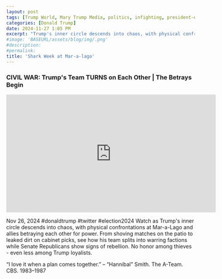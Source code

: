 ```yaml
---
layout: post
tags: [Trump World, Mary Trump Media, politics, infighting, president-elect]
categories: [Donald Trump]
date: 2024-11-27 1:05 PM
excerpt: "Trump's inner circle descends into chaos, with physical confrontations at Mar-a-Lago and allies betraying each other for power. From shoving matches on the patio to leaked dirt on cabinet picks, see how his team splits into warring factions while Senate Republicans show signs of rebellion. No honor among thieves - even less among Trump loyalists."
#image: 'BASEURL/assets/blog/img/.png'
#description:
#permalink:
title: 'Shark Week at Mar-a-lago'
---
```



### CIVIL WAR: Trump's Team TURNS on Each Other | The Betrays Begin

<iframe width="560" height="315" src="https://www.youtube.com/embed/W0iQaQDJXjk?si=cW60qLS21j54Wm14" title="YouTube video player" frameborder="0" allow="accelerometer; autoplay; clipboard-write; encrypted-media; gyroscope; picture-in-picture; web-share" referrerpolicy="strict-origin-when-cross-origin" allowfullscreen></iframe>

Nov 26, 2024  #donaldtrump #twitter #election2024
Watch as Trump's inner circle descends into chaos, with physical confrontations at Mar-a-Lago and allies betraying each other for power. From shoving matches on the patio to leaked dirt on cabinet picks, see how his team splits into warring factions while Senate Republicans show signs of rebellion. No honor among thieves - even less among Trump loyalists.
 
“I love it when a plan comes together.”
– “Hannibal” Smith. The A-Team. CBS. 1983–1987
